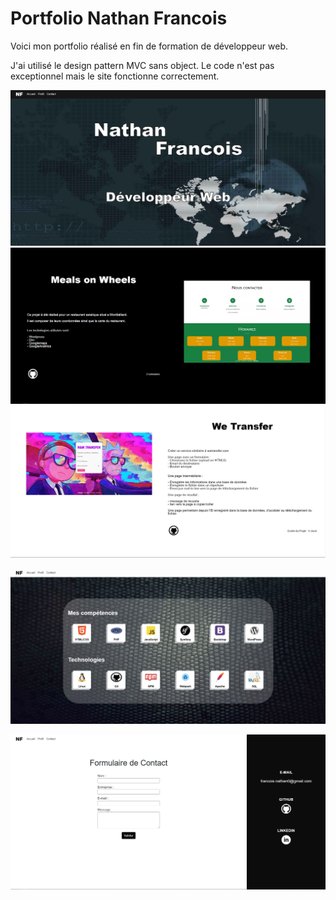 # Portfolio Nathan Francois

Voici mon portfolio réalisé en fin de formation de développeur web.

J'ai utilisé le design pattern MVC sans object.
Le code n'est pas exceptionnel mais le site fonctionne correctement.

![Accueil](https://raw.githubusercontent.com/JauneLoke/Portfolio/master/portfolio0.png)
![Article Dark](https://raw.githubusercontent.com/JauneLoke/Portfolio/master/portfolio1.png)
![TArticle Light](https://raw.githubusercontent.com/JauneLoke/Portfolio/master/portfolio2.png)

![Techno](https://raw.githubusercontent.com/JauneLoke/Portfolio/master/portfolio3.png)

![Formulaire de Contact](https://raw.githubusercontent.com/JauneLoke/Portfolio/master/portfolio4.png)
